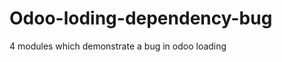 Odoo-loding-dependency-bug
==========================

4 modules which demonstrate a bug in odoo loading
